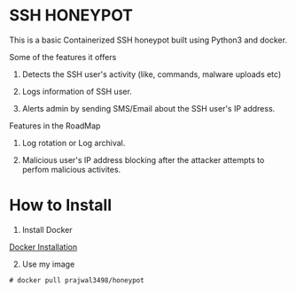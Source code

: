# SSH HONEYPOT

This is a basic Containerized SSH honeypot built using Python3 and docker. 

Some of the features it offers 

1. Detects the SSH user's activity (like, commands, malware uploads etc)

2. Logs information of SSH user.

3. Alerts admin by sending SMS/Email about the SSH user's IP address. 


Features in the RoadMap

1. Log rotation or Log archival.

2. Malicious user's IP address blocking after the attacker attempts to perfom malicious activites.


# How to Install 

1. Install Docker

[Docker Installation](https://docs.docker.com/engine/install/)

2. Use my image

```
# docker pull prajwal3498/honeypot
```

